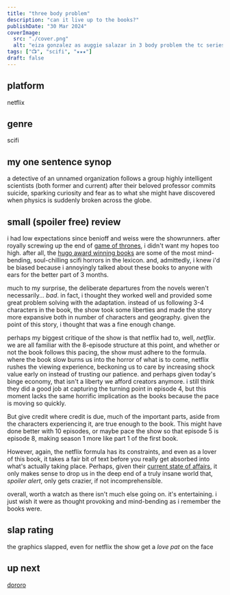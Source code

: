 ```yaml
---
title: "three body problem"
description: "can it live up to the books?"
publishDate: "30 Mar 2024"
coverImage:
  src: "./cover.png"
  alt: "eiza gonzalez as auggie salazar in 3 body problem the tc series"
tags: ["📺", "scifi", "★★★"]
draft: false
---
```


## platform

netflix

## genre

scifi

## my one sentence synop

a detective of an unnamed organization follows a group highly intelligent scientists (both former and current) after their beloved professor commits suicide, sparking curiosity and fear as to what she might have discovered when physics is suddenly broken across the globe.

## small (spoiler free) review

i had low expectations since benioff and weiss were the showrunners. after royally screwing up the end of [game of thrones](https://collider.com/game-of-thrones-ending-bad-explained/), i didn't want my hopes too high. after all, the [hugo award winning books](https://www.thehugoawards.org/hugo-history/2015-hugo-awards/) are some of the most mind-bending, soul-chilling scifi horrors in the lexicon. and, admittedly, i knew i'd be biased because i annoyingly talked about these books to anyone with ears for the better part of 3 months.

much to my surprise, the deliberate departures from the novels weren't necessarily... _bad_. in fact, i thought they worked well and provided some great problem solving with the adaptation. instead of us following 3-4 characters in the book, the show took some liberties and made the story more expansive both in number of characters and geography. given the point of this story, i thought that was a fine enough change.

perhaps my biggest critique of the show is that netflix had to, well, _netflix_. we are all familiar with the 8-episode structure at this point, and whether or not the book follows this pacing, the show must adhere to the formula. where the book slow burns us into the horror of what is to come, netflix rushes the viewing experience, beckoning us to care by increasing shock value early on instead of trusting our patience. and perhaps given today's binge economy, that isn't a liberty we afford creators anymore. i still think they did a good job at capturing the turning point in episode 4, but this moment lacks the same horrific implication as the books because the pace is moving so quickly.

But give credit where credit is due, much of the important parts, aside from the characters experiencing it, are true enough to the book. This might have done better with 10 episodes, or maybe pace the show so that episode 5 is episode 8, making season 1 more like part 1 of the first book.

However, again, the netflix formula has its constraints, and even as a lover of this book, it takes a fair bit of text before you really get absorbed into what's actually taking place. Perhaps, given their [current state of affairs](https://www.msn.com/en-us/money/markets/why-netflix-s-most-bullish-analyst-says-the-stock-is-no-longer-a-best-idea/ar-BB1kEf76), it only makes sense to drop us in the deep end of a truly insane world that, _spoiler alert_, only gets crazier, if not incomprehensible.

overall, worth a watch as there isn't much else going on. it's entertaining. i just wish it were as thought provoking and mind-bending as i remember the books were.

## slap rating

the graphics slapped, even for netflix
the show get a _love pat_ on the face

## up next

[dororo](https://dororo-anime.com/)

